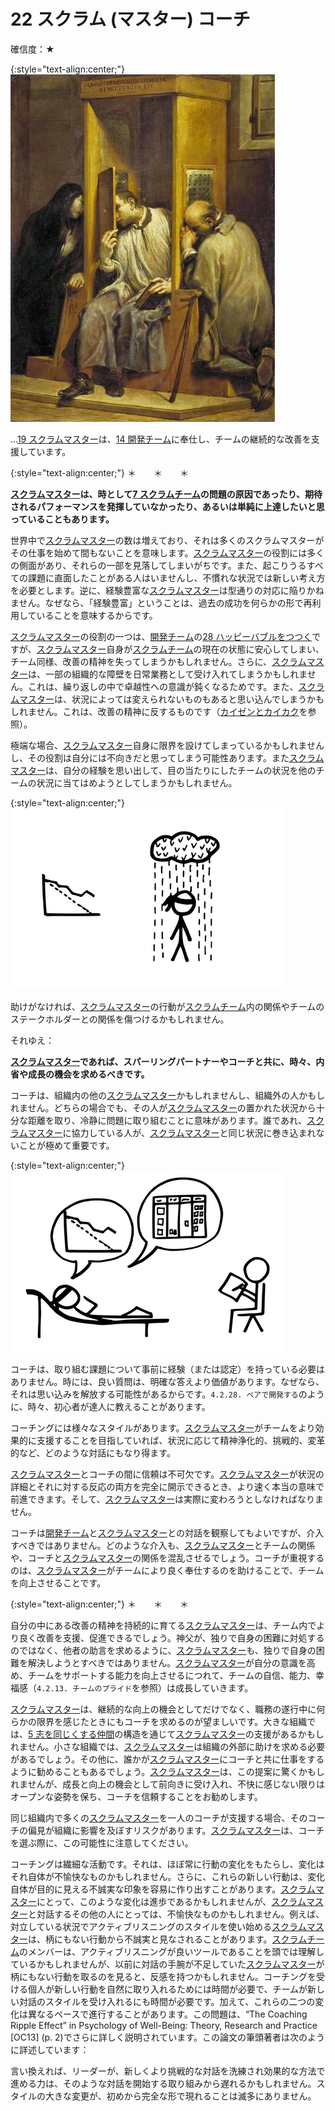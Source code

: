 # 22 スクラム (マスター) コーチ

確信度：★

{:style="text-align:center;"}
![ch02_23_22_Scrum_Master_Coach1](Images/ch02_23_22_Scrum_Master_Coach1.png)

...[19 スクラムマスター](ch02_20_19_ScrumMaster.md)は​、[14 開発チーム](ch02_14_14_Development_Team.md)​に奉仕し、チームの継続的な改善を支援しています。

{:style="text-align:center;"}
＊　　＊　　＊

**[スクラムマスター](ch02_20_19_ScrumMaster.md)は、時として[7 スクラムチーム](ch02_07_7_Scrum_Team.md)​の問題の原因であったり、期待されるパフォーマンスを発揮していなかったり、あるいは単純に上達したいと思っていることもあります。**

世界中で[スクラムマスター](ch02_20_19_ScrumMaster.md)の数は増えており、それは多くのスクラムマスターがその仕事を始めて間もないことを意味します。[スクラムマスター](ch02_20_19_ScrumMaster.md)の役割には多くの側面があり、それらの一部を見落してしまいがちです。また、起こりうるすべての課題に直面したことがある人はいませんし、不慣れな状況では新しい考え方を必要とします。逆に、経験豊富な[スクラムマスター](ch02_20_19_ScrumMaster.md)は型通りの対応に陥りかねません。なぜなら、「経験豊富」ということは、過去の成功を何らかの形で再利用していることを意味するからです。

[スクラムマスター](ch02_20_19_ScrumMaster.md)の役割の一つは、[開発チーム](ch02_14_14_Development_Team.md)の​[28 ハッピーバブルをつつく](ch02_29_28_Pop_the_Happy_Bubble.md)​ですが、[スクラムマスター](ch02_20_19_ScrumMaster.md)自身が[スクラムチーム](ch02_07_7_Scrum_Team.md)の現在の状態に安心してしまい、チーム同様、改善の精神を失ってしまうかもしれません。さらに、[スクラムマスター](ch02_20_19_ScrumMaster.md)は、一部の組織的な障壁を日常業務として受け入れてしまうかもしれません。これは、繰り返しの中で卓越性への意識が鈍くなるためです。また、[スクラムマスター](ch02_20_19_ScrumMaster.md)は、状況によっては変えられないものもあると思い込んでしまうかもしれません。これは、改善の精神に反するものです（[カイゼンとカイカク](ch02_19_Kaizen_and_Kaikaku.md)を参照）。

極端な場合、[スクラムマスター](ch02_20_19_ScrumMaster.md)自身に限界を設けてしまっているかもしれませんし、その役割は自分には不向きだと思ってしまう可能性あります。また[スクラムマスター](ch02_20_19_ScrumMaster.md)は、自分の経験を思い出して、目の当たりにしたチームの状況を他のチームの状況に当てはめようとしてしまうかもしれません。

{:style="text-align:center;"}
![ch02_23_22_Scrum_Master_Coach2](Images/ch02_23_22_Scrum_Master_Coach2.png)

助けがなければ、[スクラムマスター](ch02_20_19_ScrumMaster.md)の行動が[スクラムチーム](ch02_07_7_Scrum_Team.md)内の関係やチームのステークホルダーとの関係を傷つけるかもしれません。

それゆえ：

**[スクラムマスター](ch02_20_19_ScrumMaster.md)であれば、スパーリングパートナーやコーチと共に、時々、内省や成長の機会を求めるべきです。**

コーチは、組織内の他の[スクラムマスター](ch02_20_19_ScrumMaster.md)かもしれませんし、組織外の人かもしれません。どちらの場合でも、その人が[スクラムマスター](ch02_20_19_ScrumMaster.md)の置かれた状況から十分な距離を取り、冷静に問題に取り組むことに意味があります。誰であれ、[スクラムマスター](ch02_20_19_ScrumMaster.md)に協力している人が、[スクラムマスター](ch02_20_19_ScrumMaster.md)と同じ状況に巻き込まれないことが極めて重要です。

{:style="text-align:center;"}
![ch02_23_22_Scrum_Master_Coach3](Images/ch02_23_22_Scrum_Master_Coach3.png)

コーチは、取り組む課題について事前に経験（または認定）を持っている必要はありません。時には、良い質問は、明確な答えより価値があります。なぜなら、それは思い込みを解放する可能性があるからです。`4.2.28. ペアで開発する`のように、時々、初心者が達人に教えることがあります。

コーチングには様々なスタイルがあります。[スクラムマスター](ch02_20_19_ScrumMaster.md)がチームをより効果的に支援することを目指していれば、状況に応じて精神浄化的、挑戦的、変革的など、どのような対話にもなり得ます。

[スクラムマスター](ch02_20_19_ScrumMaster.md)とコーチの間に信頼は不可欠です。[スクラムマスター](ch02_20_19_ScrumMaster.md)が状況の詳細とそれに対する反応の両方を完全に開示できるとき、より速く本当の意味で前進できます。そして、[スクラムマスター](ch02_20_19_ScrumMaster.md)は実際に変わろうとしなければなりません。

コーチは[開発チーム](ch02_14_14_Development_Team.md)と[スクラムマスター](ch02_20_19_ScrumMaster.md)との対話を観察してもよいですが、介入すべきではありません。どのような介入も、[スクラムマスター](ch02_20_19_ScrumMaster.md)とチームの関係や、コーチと[スクラムマスター](ch02_20_19_ScrumMaster.md)の関係を混乱させるでしょう。コーチが重視するのは、[スクラムマスター](ch02_20_19_ScrumMaster.md)がチームにより良く奉仕するのを助けることで、チームを向上させることです。

{:style="text-align:center;"}
＊　　＊　　＊

自分の中にある改善の精神を持続的に育てる[スクラムマスター](ch02_20_19_ScrumMaster.md)は、チーム内でより良く改善を支援、促進できるでしょう。神父が、独りで自身の困難に対処するのではなく、他者の助言を求めるように、[スクラムマスター](ch02_20_19_ScrumMaster.md)も、独りで自身の困難を解決しようとすべきではありません。[スクラムマスター](ch02_20_19_ScrumMaster.md)が自分の意識を高め、チームをサポートする能力を向上させるにつれて、チームの自信、能力、幸福感（`4.2.13. チームのプライド`を参照）は成長していきます。

[スクラムマスター](ch02_20_19_ScrumMaster.md)は、継続的な向上の機会としてだけでなく、職務の遂行中に何らかの限界を感じたときにもコーチを求めるのが望ましいです。大きな組織では、[5 志を同じくする仲間](ch02_05_5_Birds_of_a_Feather.md)の構造を通じて[スクラムマスター](ch02_20_19_ScrumMaster.md)の支援があるかもしれません。小さな組織では、[スクラムマスター](ch02_20_19_ScrumMaster.md)は組織の外部に助けを求める必要があるでしょう。その他に、誰かが[スクラムマスター](ch02_20_19_ScrumMaster.md)にコーチと共に仕事をするように勧めることもあるでしょう。[スクラムマスター](ch02_20_19_ScrumMaster.md)は、この提案に驚くかもしれませんが、成長と向上の機会として前向きに受け入れ、不快に感じない限りはオープンな姿勢を保ち、コーチを信頼することをお勧めします。

同じ組織内で多くの[スクラムマスター](ch02_20_19_ScrumMaster.md)を一人のコーチが支援する場合、そのコーチの偏見が組織に影響を及ぼすリスクがあります。[スクラムマスター](ch02_20_19_ScrumMaster.md)は、コーチを選ぶ際に、この可能性に注意してください。

コーチングは繊細な活動です。それは、ほぼ常に行動の変化をもたらし、変化はそれ自体が不愉快なものかもしれません。さらに、これらの新しい行動は、変化自体が目的に見える不誠実な印象を容易に作り出すことがあります。[スクラムマスター](ch02_20_19_ScrumMaster.md)にとって、このような変化は進歩であるかもしれませんが、[スクラムマスター](ch02_20_19_ScrumMaster.md)と対話するその他の人にとっては、不愉快なものかもしれません。例えば、対立している状況でアクティブリスニングのスタイルを使い始める[スクラムマスター](ch02_20_19_ScrumMaster.md)は、柄にもない行動から不誠実と見なされることがあります。[スクラムチーム](ch02_07_7_Scrum_Team.md)のメンバーは、アクティブリスニングが良いツールであることを頭では理解しているかもしれませんが、以前に対話の手腕が不足していた[スクラムマスター](ch02_20_19_ScrumMaster.md)が柄にもない行動を取るのを見ると、反感を持つかもしれません。コーチングを受ける個人が新しい行動を自然に取り入れるためには時間が必要で、チームが新しい対話のスタイルを受け入れるにも時間が必要です。加えて、これらの二つの変化は異なるペースで進行することがあります。この問題は、“The Coaching Ripple Effectˮ in Psychology of Well-Being: Theory, Research and Practice [OC13] (p. 2)でさらに詳しく説明されています。この論文の筆頭著者は次のように詳述しています：

言い換えれば、リーダーが、新しくより挑戦的な対話を洗練され効果的な方法で進める力は、そのような対話を開始する取り組みから遅れるかもしれません。スタイルの大きな変更が、初めから完全な形で現れることは滅多にありません。

